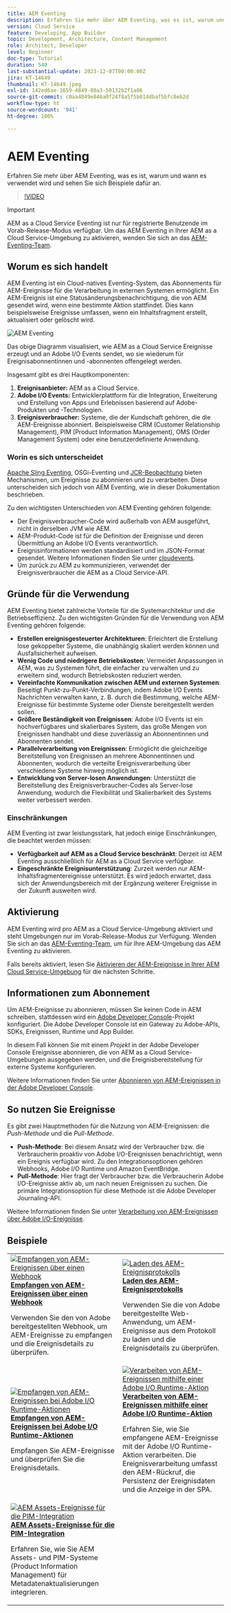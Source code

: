 ```yaml
---
title: AEM Eventing
description: Erfahren Sie mehr über AEM Eventing, was es ist, warum und wann es verwendet wird und sehen Sie sich Beispiele dafür an.
version: Cloud Service
feature: Developing, App Builder
topic: Development, Architecture, Content Management
role: Architect, Developer
level: Beginner
doc-type: Tutorial
duration: 540
last-substantial-update: 2023-12-07T00:00:00Z
jira: KT-14649
thumbnail: KT-14649.jpeg
exl-id: 142ed6ae-1659-4849-80a3-50132b2f1a86
source-git-commit: c0aa4049e846a0f24f8a5f5b014dbaf5bfc8eb2d
workflow-type: ht
source-wordcount: '941'
ht-degree: 100%

---
```


# AEM Eventing

Erfahren Sie mehr über AEM Eventing, was es ist, warum und wann es verwendet wird und sehen Sie sich Beispiele dafür an.

>[!VIDEO](https://video.tv.adobe.com/v/3426686?quality=12&learn=on)

>[!IMPORTANT]
>
>AEM as a Cloud Service Eventing ist nur für registrierte Benutzende im Vorab-Release-Modus verfügbar. Um das AEM Eventing in Ihrer AEM as a Cloud Service-Umgebung zu aktivieren, wenden Sie sich an das <a href="mailto:grp-aem-events@adobe.com">AEM-Eventing-Team</a>.

## Worum es sich handelt

AEM Eventing ist ein Cloud-natives Eventing-System, das Abonnements für AEM-Ereignisse für die Verarbeitung in externen Systemen ermöglicht. Ein AEM-Ereignis ist eine Statusänderungsbenachrichtigung, die von AEM gesendet wird, wenn eine bestimmte Aktion stattfindet. Dies kann beispielsweise Ereignisse umfassen, wenn ein Inhaltsfragment erstellt, aktualisiert oder gelöscht wird.

![AEM Eventing](./assets/aem-eventing.png)

Das obige Diagramm visualisiert, wie AEM as a Cloud Service Ereignisse erzeugt und an Adobe I/O Events sendet, wo sie wiederum für Ereignisabonnentinnen und -abonnenten offengelegt werden.

Insgesamt gibt es drei Hauptkomponenten:

1. **Ereignisanbieter:** AEM as a Cloud Service.
1. **Adobe I/O Events:** Entwicklerplattform für die Integration, Erweiterung und Erstellung von Apps und Erlebnissen basierend auf Adobe-Produkten und -Technologien.
1. **Ereignisverbraucher:** Systeme, die der Kundschaft gehören, die die AEM-Ereignisse abonniert. Beispielsweise CRM (Customer Relationship Management), PIM (Product Information Management), OMS (Order Management System) oder eine benutzerdefinierte Anwendung.

### Worin es sich unterscheidet

[Apache Sling Eventing](https://sling.apache.org/documentation/bundles/apache-sling-eventing-and-job-handling.html), OSGi-Eventing und [JCR-Beobachtung](https://jackrabbit.apache.org/oak/docs/features/observation.html) bieten Mechanismen, um Ereignisse zu abonnieren und zu verarbeiten. Diese unterscheiden sich jedoch von AEM Eventing, wie in dieser Dokumentation beschrieben.

Zu den wichtigsten Unterschieden von AEM Eventing gehören folgende:

- Der Ereignisverbraucher-Code wird außerhalb von AEM ausgeführt, nicht in derselben JVM wie AEM.
- AEM-Produkt-Code ist für die Definition der Ereignisse und deren Übermittlung an Adobe I/O Events verantwortlich.
- Ereignisinformationen werden standardisiert und im JSON-Format gesendet. Weitere Informationen finden Sie unter [cloudevents](https://cloudevents.io/).
- Um zurück zu AEM zu kommunizieren, verwendet der Ereignisverbraucher die AEM as a Cloud Service-API.


## Gründe für die Verwendung

AEM Eventing bietet zahlreiche Vorteile für die Systemarchitektur und die Betriebseffizienz. Zu den wichtigsten Gründen für die Verwendung von AEM Eventing gehören folgende:

- **Erstellen ereignisgesteuerter Architekturen**: Erleichtert die Erstellung lose gekoppelter Systeme, die unabhängig skaliert werden können und Ausfallsicherheit aufweisen.
- **Wenig Code und niedrigere Betriebskosten**: Vermeidet Anpassungen in AEM, was zu Systemen führt, die einfacher zu verwalten und zu erweitern sind, wodurch Betriebskosten reduziert werden.
- **Vereinfachte Kommunikation zwischen AEM und externen Systemen**: Beseitigt Punkt-zu-Punkt-Verbindungen, indem Adobe I/O Events Nachrichten verwalten kann, z. B. durch die Bestimmung, welche AEM-Ereignisse für bestimmte Systeme oder Dienste bereitgestellt werden sollen.
- **Größere Beständigkeit von Ereignissen**: Adobe I/O Events ist ein hochverfügbares und skalierbares System, das große Mengen von Ereignissen handhabt und diese zuverlässig an Abonnentinnen und Abonnenten sendet.
- **Parallelverarbeitung von Ereignissen**: Ermöglicht die gleichzeitige Bereitstellung von Ereignissen an mehrere Abonnentinnen und Abonnenten, wodurch die verteilte Ereignisverarbeitung über verschiedene Systeme hinweg möglich ist.
- **Entwicklung von Server-losen Anwendungen**: Unterstützt die Bereitstellung des Ereignisverbraucher-Codes als Server-lose Anwendung, wodurch die Flexibilität und Skalierbarkeit des Systems weiter verbessert werden.

### Einschränkungen

AEM Eventing ist zwar leistungsstark, hat jedoch einige Einschränkungen, die beachtet werden müssen:

- **Verfügbarkeit auf AEM as a Cloud Service beschränkt**: Derzeit ist AEM Eventing ausschließlich für AEM as a Cloud Service verfügbar.
- **Eingeschränkte Ereignisunterstützung**: Zurzeit werden nur AEM-Inhaltsfragmentereignisse unterstützt. Es wird jedoch erwartet, dass sich der Anwendungsbereich mit der Ergänzung weiterer Ereignisse in der Zukunft ausweiten wird.

## Aktivierung

AEM Eventing wird pro AEM as a Cloud Service-Umgebung aktiviert und steht Umgebungen nur im Vorab-Release-Modus zur Verfügung. Wenden Sie sich an das <a href="mailto:grp-aem-events@adobe.com">AEM-Eventing-Team</a>, um für Ihre AEM-Umgebung das AEM Eventing zu aktivieren.

Falls bereits aktiviert, lesen Sie [Aktivieren der AEM-Ereignisse in Ihrer AEM Cloud Service-Umgebung](https://developer.adobe.com/experience-cloud/experience-manager-apis/guides/events/#enable-aem-events-on-your-aem-cloud-service-environment) für die nächsten Schritte.

## Informationen zum Abonnement

Um AEM-Ereignisse zu abonnieren, müssen Sie keinen Code in AEM schreiben, stattdessen wird ein [Adobe Developer Console](https://developer.adobe.com/)-Projekt konfiguriert. Die Adobe Developer Console ist ein Gateway zu Adobe-APIs, SDKs, Ereignissen, Runtime und App Builder.

In diesem Fall können Sie mit einem _Projekt_ in der Adobe Developer Console Ereignisse abonnieren, die von AEM as a Cloud Service-Umgebungen ausgegeben werden, und die Ereignisbereitstellung für externe Systeme konfigurieren.

Weitere Informationen finden Sie unter [Abonnieren von AEM-Ereignissen in der Adobe Developer Console](https://developer.adobe.com/experience-cloud/experience-manager-apis/guides/events/#how-to-subscribe-to-aem-events-in-the-adobe-developer-console).

## So nutzen Sie Ereignisse

Es gibt zwei Hauptmethoden für die Nutzung von AEM-Ereignissen: die _Push-Methode_ und die _Pull-Methode_.

- **Push-Methode**: Bei diesem Ansatz wird der Verbraucher bzw. die Verbraucherin proaktiv von Adobe I/O-Ereignissen benachrichtigt, wenn ein Ereignis verfügbar wird. Zu den Integrationsoptionen gehören Webhooks, Adobe I/O Runtime und Amazon EventBridge.
- **Pull-Methode**: Hier fragt der Verbraucher bzw. die Verbraucherin Adobe I/O-Ereignisse aktiv ab, um nach neuen Ereignissen zu suchen. Die primäre Integrationsoption für diese Methode ist die Adobe Developer Journaling-API.

Weitere Informationen finden Sie unter [Verarbeitung von AEM-Ereignissen über Adobe I/O-Ereignisse](https://developer.adobe.com/experience-cloud/experience-manager-apis/guides/events/#aem-events-processing-via-adobe-io).

## Beispiele

<table>
  <tr>
    <td>
        <a  href="./examples/webhook.md"><img alt="Empfangen von AEM-Ereignissen über einen Webhook" src="./assets/examples/webhook/webhook-example.png"/></a>
        <div><strong><a href="./examples/webhook.md">Empfangen von AEM-Ereignissen über einen Webhook</a></strong></div>
        <p>
          Verwenden Sie den von Adobe bereitgestellten Webhook, um AEM-Ereignisse zu empfangen und die Ereignisdetails zu überprüfen.
        </p>
      </td>
      <td>
        <a  href="./examples/journaling.md"><img alt="Laden des AEM-Ereignisprotokolls" src="./assets/examples/journaling/eventing-journal.png"/></a>
        <div><strong><a href="./examples/journaling.md">Laden des AEM-Ereignisprotokolls</a></strong></div>
        <p>
          Verwenden Sie die von Adobe bereitgestellte Web-Anwendung, um AEM-Ereignisse aus dem Protokoll zu laden und die Ereignisdetails zu überprüfen.
        </p>
      </td>
    </tr>
  <tr>
    <td>
        <a  href="./examples/runtime-action.md"><img alt="Empfangen von AEM-Ereignissen bei Adobe I/O Runtime-Aktionen" src="./assets/examples/runtime-action/eventing-runtime.png"/></a>
        <div><strong><a href="./examples/runtime-action.md">Empfangen von AEM-Ereignissen bei Adobe I/O Runtime-Aktionen</a></strong></div>
        <p>
          Empfangen Sie AEM-Ereignisse und überprüfen Sie die Ereignisdetails.
        </p>
      </td>
      <td>
        <a  href="./examples/event-processing-using-runtime-action.md"><img alt="Verarbeiten von AEM-Ereignissen mithilfe einer Adobe I/O Runtime-Aktion" src="./assets/examples/event-processing-using-runtime-action/event-processing.png"/></a>
        <div><strong><a href="./examples/event-processing-using-runtime-action.md">Verarbeiten von AEM-Ereignissen mithilfe einer Adobe I/O Runtime-Aktion</a></strong></div>
        <p>
          Erfahren Sie, wie Sie empfangene AEM-Ereignisse mit der Adobe I/O Runtime-Aktion verarbeiten. Die Ereignisverarbeitung umfasst den AEM-Rückruf, die Persistenz der Ereignisdaten und die Anzeige in der SPA.
        </p>
      </td>
  </tr>    
  <tr>
    <td>
        <a  href="./examples/assets-pim-integration.md"><img alt="AEM Assets-Ereignisse für die PIM-Integration" src="./assets/examples/assets-pim-integration/PIM-integration-tile.png"/></a>
        <div><strong><a href="./examples/assets-pim-integration.md">AEM Assets-Ereignisse für die PIM-Integration</a></strong></div>
        <p>
          Erfahren Sie, wie Sie AEM Assets- und PIM-Systeme (Product Information Management) für Metadatenaktualisierungen integrieren.
        </p>
      </td>
  </tr>  
</table>
